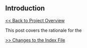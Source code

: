 ## Introduction

[<< Back to Project Overview](../defenderIndex.md)

This post covers the rationale for the

[>> Changes to the Index File](indexFile.md)
